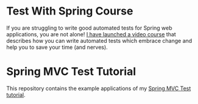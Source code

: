 # Test With Spring Course

If you are struggling to write good automated tests for Spring web applications, you are not alone! [I have launched a video course](https://www.testwithspring.com/?utm_source=github&utm_medium=socialb&utm_content=spring-mvc-test&utm_campaign=test-with-spring-course-presales) that describes how you can write automated tests which embrace change and help you to save your time (and nerves).

# Spring MVC Test Tutorial

This repository contains the example applications of my [Spring MVC Test tutorial](http://www.petrikainulainen.net/spring-mvc-test-tutorial/).

